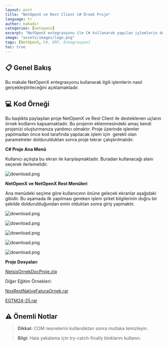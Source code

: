 ```yaml
---
layout: post
title: "NetOpenX ve Rest Client C# Örnek Proje"
language: tr
author: bahadir
categories: [netopenx]
excerpt: "NetOpenX entegrasyonu ile C# kullanarak yapılan işlemlerin detaylı açıklaması ve örnek kodları."
image: "assets/images/logo.png"
tags: [NetOpenX, C#, ERP, Entegrasyon]
toc: true
---
```


## 📋 Genel Bakış

Bu makale NetOpenX entegrasyonu kullanarak ilgili işlemlerin nasıl gerçekleştirileceğini açıklamaktadır.

## 💻 Kod Örneği

Bu başlıkta paylaşılan proje NetOpenX ve Rest Client ile desteklenen uçların örnek kodlarını kapsamaktadır. Bu projenin eklenmesindeki amaç kendi projenizi oluşturmanıza yardımcı olmaktır. Proje üzerinde işlemler yapılmadan önce kod tarafında yapılacak işlem için  gerekli olan parametreler doldurulduktan sonra proje tekrar çalıştırılmalıdır.

**C# Proje Ana Menü**

Kullanıcı açılışta bu ekran ile karşılaşmaktadır. Buradan kullanacağı alanı seçerek ilerlemelidir.

![download.png](NetOpenX%20ve%20Rest%20Client%20C#%20O%CC%88rnek%20Proje%2023f4a3f5801f80ba9922c34ff5d3c5dc/download.png)

**NetOpenX ve NetOpenX Rest Menüleri**

Ana menüdeki seçime göre kullanıcının önüne gelecek ekranlar aşağıdaki gibidir. Bu aşamada ilk yapılması gereken işlem şirket bilgilerinin doğru bir şekilde doldurulduğundan emin olduktan sonra giriş yapmaktır.

![download.png](NetOpenX%20ve%20Rest%20Client%20C#%20O%CC%88rnek%20Proje%2023f4a3f5801f80ba9922c34ff5d3c5dc/download%201.png)

![download.png](NetOpenX%20ve%20Rest%20Client%20C#%20O%CC%88rnek%20Proje%2023f4a3f5801f80ba9922c34ff5d3c5dc/download%202.png)

![download.png](NetOpenX%20ve%20Rest%20Client%20C#%20O%CC%88rnek%20Proje%2023f4a3f5801f80ba9922c34ff5d3c5dc/download%203.png)

![download.png](NetOpenX%20ve%20Rest%20Client%20C#%20O%CC%88rnek%20Proje%2023f4a3f5801f80ba9922c34ff5d3c5dc/download%204.png)

![download.png](NetOpenX%20ve%20Rest%20Client%20C#%20O%CC%88rnek%20Proje%2023f4a3f5801f80ba9922c34ff5d3c5dc/download%205.png)

**Proje Dosyaları** 

[NetsisOrnekDocProje.zip](NetOpenX%20ve%20Rest%20Client%20C#%20O%CC%88rnek%20Proje%2023f4a3f5801f80ba9922c34ff5d3c5dc/NetsisOrnekDocProje.zip)

Diğer Eğitim Örnekleri:

[NoxRestNativeFaturaOrnek.rar](NetOpenX%20ve%20Rest%20Client%20C#%20O%CC%88rnek%20Proje%2023f4a3f5801f80ba9922c34ff5d3c5dc/NoxRestNativeFaturaOrnek.rar)

[EGTM24-25.rar](NetOpenX%20ve%20Rest%20Client%20C#%20O%CC%88rnek%20Proje%2023f4a3f5801f80ba9922c34ff5d3c5dc/EGTM24-25.rar)


## ⚠️ Önemli Notlar

> **Dikkat:** COM nesnelerini kullandıktan sonra mutlaka temizleyin.

> **Bilgi:** Hata yakalama için try-catch-finally bloklarını kullanın.
